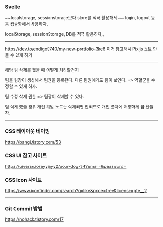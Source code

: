 ### Svelte

~~localstorage, sessionstorage보다 store를 적극 활용해서 ~~
login, logout 등등 캡슐화해서 사용하자.

localStorage, sessionStorage, DB를 적극 활용하자,,

---


https://dev.to/endigo9740/my-new-portfolio-3ke6
이거 참고해서 Pixijs 노트 만들 수 있게 하기


---

해당 팀 삭제를 했을 때 어떻게 처리할건지 


팀을 팀장이 생성해서 팀원을 등록한다.
다른 팀원에게도 팀이 보인다. => 역할군을 수정할 수 있게 하자.

팀 수정 삭제 권한 => 팀장이 삭제할 수 있다.

팀 삭제 했을 경우 개인 개발 노트는 삭제되면 안되므로 
개인 폴더에 저장하게 끔 만들자.


---

### CSS 레이아웃 네이밍

https://bangj.tistory.com/53

### CSS UI 참고 사이트

https://uiverse.io/ayyjayy2/sour-dog-94?email=&password=

### CSS Icon 사이트

https://www.iconfinder.com/search?q=like&price=free&license=gte__2

---

### Git Commit 방법

https://nohack.tistory.com/17
